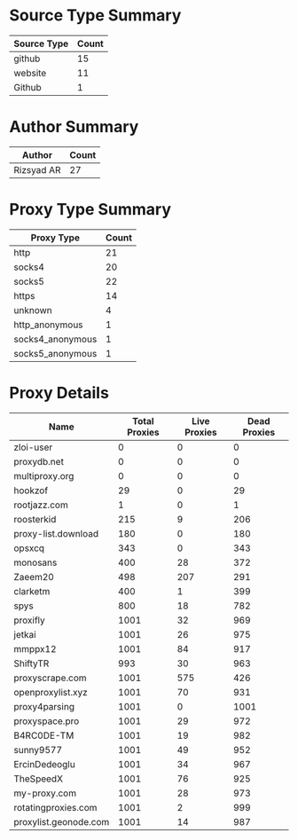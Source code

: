 # Source Type Summary

| Source Type | Count |
|-------------|-------|
| github | 15 |
| website | 11 |
| Github | 1 |


# Author Summary

| Author | Count |
|--------|-------|
| Rizsyad AR | 27 |


# Proxy Type Summary

| Proxy Type | Count |
|------------|-------|
| http | 21 |
| socks4 | 20 |
| socks5 | 22 |
| https | 14 |
| unknown | 4 |
| http_anonymous | 1 |
| socks4_anonymous | 1 |
| socks5_anonymous | 1 |


# Proxy Details

| Name | Total Proxies | Live Proxies | Dead Proxies |
|------|---------------|--------------|---------------|
| zloi-user | 0 | 0 | 0 |
| proxydb.net | 0 | 0 | 0 |
| multiproxy.org | 0 | 0 | 0 |
| hookzof | 29 | 0 | 29 |
| rootjazz.com | 1 | 0 | 1 |
| roosterkid | 215 | 9 | 206 |
| proxy-list.download | 180 | 0 | 180 |
| opsxcq | 343 | 0 | 343 |
| monosans | 400 | 28 | 372 |
| Zaeem20 | 498 | 207 | 291 |
| clarketm | 400 | 1 | 399 |
| spys | 800 | 18 | 782 |
| proxifly | 1001 | 32 | 969 |
| jetkai | 1001 | 26 | 975 |
| mmppx12 | 1001 | 84 | 917 |
| ShiftyTR | 993 | 30 | 963 |
| proxyscrape.com | 1001 | 575 | 426 |
| openproxylist.xyz | 1001 | 70 | 931 |
| proxy4parsing | 1001 | 0 | 1001 |
| proxyspace.pro | 1001 | 29 | 972 |
| B4RC0DE-TM | 1001 | 19 | 982 |
| sunny9577 | 1001 | 49 | 952 |
| ErcinDedeoglu | 1001 | 34 | 967 |
| TheSpeedX | 1001 | 76 | 925 |
| my-proxy.com | 1001 | 28 | 973 |
| rotatingproxies.com | 1001 | 2 | 999 |
| proxylist.geonode.com | 1001 | 14 | 987 |
